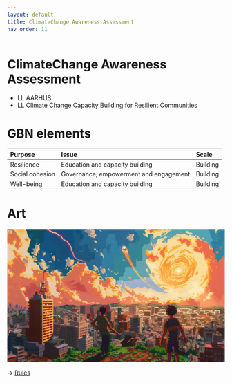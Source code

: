```yaml
---
layout: default
title: ClimateChange Awareness Assessment
nav_order: 11
---
```


# ClimateChange Awareness Assessment

* LL AARHUS
* LL Climate Change Capacity Building for Resilient Communities


# GBN elements

| Purpose         | Issue                                  | Scale    |
|:----------------|:---------------------------------------|:---------|
| Resilience      | Education and capacity building        | Building |
| Social cohesion | Governance, empowerment and engagement | Building |
| Well-being      | Education and capacity building        | Building |

# Art

![](art/CCAAs.png)




-> [Rules](rules.md)
